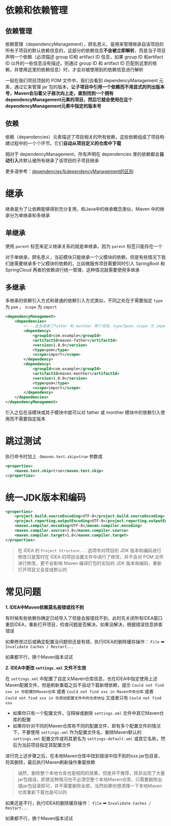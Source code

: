 # 依赖和依赖管理

## 依赖管理

依赖管理（dependencyManagement），顾名思义，是用来管理继承自该项目的所有子项目的默认依赖信息的，这部分的依赖信息**不会被立即解析**，而是当子项目声明一个依赖（必须描述 group ID和 artifact ID 信息，如果 group ID 和artifact ID 以外的一些信息没有描述，则通过 group ID 和 artifact ID 匹配到这里的依赖，并使用这里的依赖信息）时，才会对被使用到的依赖信息进行解析

一般在我们项目顶层的 POM 文件中，我们会看到 dependencyManagement 元素，通过它来管理 jar 包的版本，**让子项目中引用一个依赖而不用显式的列出版本号，Maven会沿着父子层次向上走，直到找到一个拥有dependencyManagement元素的项目，然后它就会使用在这个dependencyManagement元素中指定的版本号**

## 依赖

依赖（dependencies）元素描述了项目相关的所有依赖，这些依赖组成了项目构建过程中的一个个环节。它们**自动从项目定义的仓库中下载**

相对于 dependencyManagement，所有声明在 dependencies 里的依赖都会**自动引入**并默认被所有继承了该项目的子项目继承

更多请参考：[dependencies与dependencyManagement的区别](https://blog.csdn.net/liutengteng130/article/details/46991829)

# 继承

继承是为了让依赖能够得到充分复用，和Java中的继承概念类似，Maven 中的继承分为单继承和多继承

## 单继承

使用 `parent` 标签来定义继承关系的就是单继承，因为 `parent` 标签只能存在一个

对于单继承，顾名思义，当前模块只能继承一个父模块的依赖，但是有些情况下我们是需要继承多个父模块的依赖的，比如微服务项目需要同时引入 SpringBoot 和SpringCloud 两者的依赖进行统一管理，这种情况就需要使用多继承

## 多继承

多继承的依赖引入方式和普通的依赖引入方式类似，不同之处在于需要指定 `type` 为 `pom` ， `scope` 为 `import`

```xml
<dependencyManagement>
    <dependencies>
        <!-- 此处继承了father 和 monther 两个项目，type为pom，scope 为 import -->
        <dependency>
            <groupId>com.example</groupId>
            <artifactId>maven-father</artifactId>
            <version>1.0.0</version>
            <type>pom</type>
            <scope>import</scope>
        </dependency>
        <dependency>
            <groupId>com.example</groupId>
            <artifactId>maven-monther</artifactId>
            <version>1.0.0</version>
            <type>pom</type>
            <scope>import</scope>
        </dependency>
    </dependencies>
</dependencyManagement>
```

引入之后在该模块或其子模块中就可以对 father 或 monther 模块中的依赖引入使用而不需要指定版本

# 跳过测试

执行命令时加上 `-Dmaven.test.skip=true` 参数或

```xml
<properties>
	<maven.test.skip>true</maven.test.skip>
</properties>
```

# 统一JDK版本和编码

```xml
<properties>
    <project.build.sourceEncoding>UTF-8</project.build.sourceEncoding>
    <project.reporting.outputEncoding>UTF-8</project.reporting.outputEncoding>
    <maven.compiler.encoding>UTF-8</maven.compiler.encoding>
    <maven.compiler.source>1.8</maven.compiler.source>
    <maven.compiler.target>1.8</maven.compiler.target>
</properties>
```

> 在 IDEA 的 `Project Structure...` 选项中对项目的 JDK 版本和编码进行修改只是暂时在 IDEA 的项目设置文件中进行了修改，并不会对 POM 文件进行修改，更不会影响 Maven 编译打包时实际的 JDK 版本和编码，重新打开项目又会变成默认的

# 常见问题

**1. IDEA中Maven依赖莫名报错或找不到**

有时候有些依赖你确定已经导入了但是会报错找不到，此时先关闭所有IDEA窗口重启IDEA，重新打开项目，检查问题是否解决，如果没解决，根据错误信息排查错误

如果修改过后或确定配置没问题但还是有错，执行IDEA的删除缓存操作： `File` ➡ `Invalidate Caches / Restart...`

如果都不行，换个Maven版本试试

**2. IDEA中更改 `settings.xml` 文件不生效**

在 `settings.xml` 中配置了自定义Maven仓库信息，也在IDEA中指定使用上述Maven配置文件，但是刷新重载之后不自动下载新增依赖，提示 `Could not find xxx in 你配置的Maven仓库` 或者 `Could not find xxx in Maven中央仓库` 或者 `Could not find xxx in 你其他配置文件中的仓库地址` 又或者只有 `Could not find xxx`

* 如果你只有一个配置文件，注释掉或删除 `settings.xml` 文件中其它Maven仓库的配置
* 如果你针对不同的Maven仓库有不同的配置文件，即有多个配置文件的情况下，不要使用 `settings.xml` 作为配置文件名，删除Maven默认的 `settings.xml` 配置文件或将其更名为 `settings-default.xml` 或其它名称，然后为当前项目指定其配置文件

进行完上述步骤之后，在本地Maven仓库中找到错误中找不到的xxx.jar包目录，将其删除，最后执行Maven刷新操作重载依赖

> 诚然，删除整个本地仓库也是相同的效果，但是并不推荐，除非出现了大量jar包错误，即使这种情况也不必清空整个本地Maven仓库，只需要删除出错jar包目录即可，并不需要删除全部，当然如果你想清理一下本地Maven仓库重新下载也是可以的

如果还是不行，执行IDEA的删除缓存操作： `File` ➡ `Invalidate Caches / Restart...`

如果都不行，换个Maven版本试试
